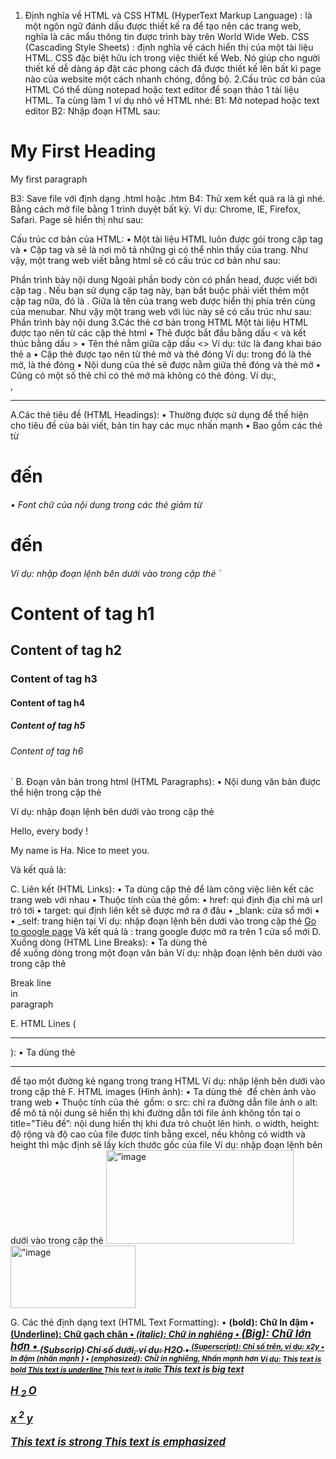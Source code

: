 1. Định nghĩa về HTML và CSS
HTML (HyperText Markup Language) : là một ngôn ngữ đánh dấu được thiết kế ra để tạo nên các trang web, nghĩa là các mẩu thông tin được trình bày trên World Wide Web.
CSS (Cascading Style Sheets) : định nghĩa về cách hiển thị của một tài liệu HTML. CSS đặc biệt hữu ích trong việc thiết kế Web. Nó giúp cho người thiết kế dễ dàng áp đặt các phong cách đã được thiết kế lên bất kì page nào của website một cách nhanh chóng, đồng bộ.
2.Cấu trúc cơ bản của HTML
Có thể dùng notepad hoặc text editor để soạn thảo 1 tài liệu HTML. Ta cùng làm 1 ví dụ nhỏ về HTML nhé:
B1: Mở notepad hoặc text editor
B2: Nhập đoạn HTML sau:
<!DOCTYPE html>
<html>
<head>
    <title>Page Title</title>
</head>
<body>
    <h1>My First Heading</h1>
    <p>My first paragraph</p>
</body>
</html>
B3: Save file với định dạng .html hoặc .htm
B4: Thử xem kết quả ra là gì nhé. Bằng cách mở file bằng 1 trình duyệt bất kỳ. Ví dụ: Chrome, IE, Firefox, Safari.
Page sẽ hiển thị như sau:
 
Cấu trúc cơ bản của HTML:
•	Một tài liệu HTML luôn được gói trong cặp tag <html> và </html>
•	Cặp tag <body> và </body> sẽ là nơi mô tả những gì có thể nhìn thấy của trang.
Như vậy, một trang web viết bằng html sẽ có cấu trúc cơ bản như sau:
<html>
   <body>
         Phần trình bày nội dung
   </body>
</html>
Ngoài phần body còn có phần head, được viết bởi cặp tag <head></head>. Nếu bạn sử dụng cặp tag này, bạn bắt buộc phải viết thêm một cặp tag nữa, đó là <title></title>. Giữa <title> và </title> là tên của trang web được hiển thị phía trên cùng của menubar. Như vậy một trang web với lúc này sẽ có cấu trúc như sau:
<head>
    <title>Tiêu đề của trang web</title>
</head>
<body>
    Phần trình bày nội dung
</body>
</html>
3.Các thẻ cơ bản trong HTML
Một tài liệu HTML được tạo nên từ các cặp thẻ html
•	Thẻ được bắt đầu bằng dấu < và kết thúc bằng dấu >
•	Tên thẻ nằm giữa cặp dấu <>
Ví dụ: <a> tức là đang khai báo thẻ a
•	Cặp thẻ được tạo nên từ thẻ mở và thẻ đóng
Ví dụ: <a></a> trong đó <a> là thẻ mở, </a> là thẻ đóng
•	Nội dung của thẻ sẽ được nằm giữa thẻ đóng và thẻ mở
•	Cũng có một số thẻ chỉ có thẻ mở mà không có thẻ đóng.
Ví dụ:<img />, <br />, <hr />
A.Các thẻ tiêu đề (HTML Headings):
•	Thường được sử dụng để thế hiện cho tiêu đề của bài viết, bản tin hay các mục nhấn mạnh
•	Bao gồm các thẻ từ <h1> đến <h6>
•	Font chữ của nội dung trong các thẻ giảm từ <h1> đến <h6>
Ví dụ: nhập đoạn lệnh bên dưới vào trong cặp thẻ <body></body>
`
<h1>Content of tag h1</h1>
<h2>Content of tag h2</h2>
<h3>Content of tag h3</h3>
<h4>Content of tag h4</h4>
<h5>Content of tag h5</h5>
<h6>Content of tag h6</h6>
`
B. Đoạn văn bản trong html (HTML Paragraphs):
•	Nội dung văn bản được thể hiện trong cặp thẻ <p></p>
Ví dụ: nhập đoạn lệnh bên dưới vào trong cặp thẻ <body></body>
<p> Hello, every body !</p>
<p> My name is Ha. Nice to meet you.</p>
Và kết quả là:
 
C. Liên kết (HTML Links):
•	Ta dùng cặp thẻ <a></a> để làm công việc liên kết các trang web với nhau
•	Thuộc tính của thẻ <a> gồm:
•	href: qui định địa chỉ mà url trỏ tới
•	target: qui định liên kết sẽ được mở ra ở đâu
•	 _blank: cửa sổ mới
•	
•	 _self: trang hiện tại
Ví dụ: nhập đoạn lệnh bên dưới vào trong cặp thẻ <body></body>
<a href="https://google.com.vn" target="_blank">Go to google page</a>
Và kết quả là : trang google được mở ra trên 1 cửa sổ mới
D. Xuống dòng (HTML Line Breaks):
•	Ta dùng thẻ <br /> để xuống dòng trong một đoạn văn bản
Ví dụ: nhập đoạn lệnh bên dưới vào trong cặp thẻ <body></body>
<p>Break line <br />in <br />paragraph</p>
E. HTML Lines (<hr />):
•	Ta dùng thẻ <hr /> để tạo một đường kẻ ngang trong trang HTML
Ví dụ: nhập lệnh bên dưới vào trong cặp thẻ <body></body>
</hr>
 F. HTML images (Hình ảnh):
•	Ta dùng thẻ <img> để chèn ảnh vào trang web
•	Thuộc tính của thẻ <img> gồm:
o	src: chỉ ra đường dẫn file ảnh
o	alt: để mô tả nội dung sẽ hiển thị khi đường dẫn tới file ảnh không tồn tại
o	title=”Tiêu đề”: nội dung hiển thị khi đưa trỏ chuột lên hình.
o	width, height: độ rộng và độ cao của file được tính bằng excel, nếu không có width và height thì mặc định sẽ lấy kích thước gốc của file
Ví dụ: nhập đoạn lệnh bên dưới vào trong cặp thẻ <body> </body>
<img src="Exist.jpg" alt=”image ton tai” title=”hello” width="300px" height="150px" />
<img src="NotExist.jpg" alt=”image khong ton tai” width="200px" height="100px" />

G. Các thẻ định dạng text (HTML Text Formatting):
•	<b> (bold): Chữ In đậm
•	<u> (Underline): Chữ gạch chân
•	<i> (italic): Chữ in nghiêng
•	<big> (Big): Chữ lớn hơn
•	<sub> (Subscrip) Chỉ số dưới, ví dụ: H2O
•	<sup> (Superscript): Chỉ số trên, ví dụ: x2y
•	<strong> In đậm (nhấn mạnh <b>)
•	<em>(emphasized): Chữ in nghiêng, Nhấn mạnh hơn <i>
Ví dụ:
<b> This text is bold </b>
<u> This text is underline </u>
<i> This text is italic </i>
<big> This text is big text </big>
<p> H <sub> 2 </sub> O </p>
<p> x<sup> 2</sup> y</p>
<strong> This text is strong </strong>
<em> This text is emphasized </em>

